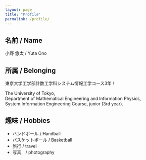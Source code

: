 ```yaml
---
layout: page
title: "Profile"
permalink: /profile/
---
```

## 名前 / Name
小野 悠太 / Yuta Ono

## 所属 / Belonging
東京大学工学部計数工学科システム情報工学コース3年 /

The University of Tokyo,<br />
Department of Mathematical Engineering and Information Physics,<br />
System Information Engineering Course, junior (3rd year).

## 趣味 / Hobbies
- ハンドボール / Handball
- バスケットボール / Basketball
- 旅行 / travel
- 写真　/ photography